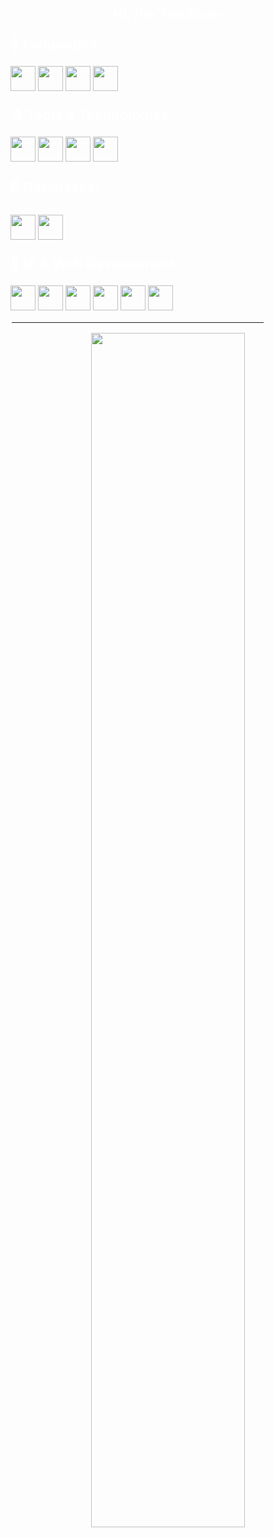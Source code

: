 <div align="center">
<p style="font-size: 22px; font-weight: bold; color: white;">Hi, I'm TheSilver</p>
</div>

<p style="font-size: 22px; font-weight: bold; color: white;">📝 Languages:</p>
<span>
  <img height="40" src="https://img.shields.io/badge/-Python-0c1017?style=for-the-badge&logo=python&logoColor=ffffff">
  <img height="40" src="https://img.shields.io/badge/-JavaScript-0c1017?style=for-the-badge&logo=javascript&logoColor=ffffff">
  <img height="40" src="https://img.shields.io/badge/-TypeScript-0c1017?style=for-the-badge&logo=typescript&logoColor=ffffff">
  <img height="40" src="https://img.shields.io/badge/-Bash-0c1017?style=for-the-badge&logo=gnubash&logoColor=ffffff">
</span>

<p style="font-size: 22px; font-weight: bold; color: white;">⚙️ Tools & Technologies:</p>
<span>
  <img height="40" src="https://img.shields.io/badge/-Linux-0c1017?style=for-the-badge&logo=linux&logoColor=ffffff">
  <img height="40" src="https://img.shields.io/badge/-Docker-0c1017?style=for-the-badge&logo=docker&logoColor=ffffff">
  <img height="40" src="https://img.shields.io/badge/-Git-0c1017?style=for-the-badge&logo=git&logoColor=ffffff">
  <img height="40" src="https://img.shields.io/badge/-Node.js-0c1017?style=for-the-badge&logo=node.js&logoColor=ffffff">
</span>

<p style="font-size: 22px; font-weight: bold; color: white;">🗄️ Databases:</p>
<span>
  <img height="40" src="https://img.shields.io/badge/-MySQL-0c1017?style=for-the-badge&logo=mysql&logoColor=ffffff">
  <img height="40" src="https://img.shields.io/badge/-SQLite-0c1017?style=for-the-badge&logo=sqlite&logoColor=ffffff">
</span>

<p style="font-size: 22px; font-weight: bold; color: white;">🎨 UI & Web Development:</p>
<span>
  <img height="40" src="https://img.shields.io/badge/-React-0c1017?style=for-the-badge&logo=react&logoColor=ffffff">
  <img height="40" src="https://img.shields.io/badge/-Vue.js-0c1017?style=for-the-badge&logo=vue.js&logoColor=ffffff">
  <img height="40" src="https://img.shields.io/badge/-TailwindCSS-0c1017?style=for-the-badge&logo=tailwindcss&logoColor=ffffff">
  <img height="40" src="https://img.shields.io/badge/-Bootstrap-0c1017?style=for-the-badge&logo=bootstrap&logoColor=ffffff">
  <img height="40" src="https://img.shields.io/badge/-HTML-0c1017?style=for-the-badge&logo=html5&logoColor=ffffff">
  <img height="40" src="https://img.shields.io/badge/-CSS-0c1017?style=for-the-badge&logo=css3&logoColor=ffffff">
</span>

<hr style="border: 2px solid #ffffff; width: 80%;">

<div align="center">
  <p>
    <a href="https://github.com/TheSilver1023">
      <img width="70%" src="https://github-readme-stats.vercel.app/api?username=TheSilver1023&hide_border=true&show_icons=true&title_color=E11111&icon_color=FF5733&text_color=FFFFFF&bg_color=0c1017">
    </a>
  </p>
</div>
